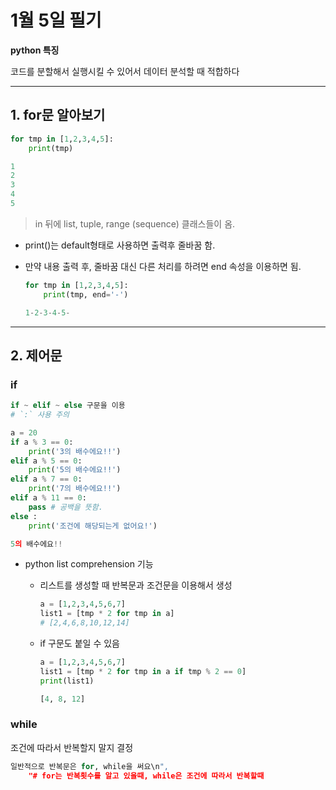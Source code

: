 # 1월 5일 필기

**python 특징**

코드를 분할해서 실행시킬 수 있어서 데이터 분석할 때 적합하다

---



## 1. for문 알아보기

```python
for tmp in [1,2,3,4,5]:
    print(tmp) 
```

```python
1
2
3
4
5
```

>  in 뒤에 list, tuple, range (sequence) 클래스들이 옴.



* print()는 default형태로 사용하면 출력후 줄바꿈 함.

* 만약 내용 출력 후, 줄바꿈 대신 다른 처리를 하려면 end 속성을 이용하면 됨.

  ```python
  for tmp in [1,2,3,4,5]:
      print(tmp, end='-') 
  ```

  ```python
  1-2-3-4-5-
  ```

---



## 2. 제어문

### if

```python
if ~ elif ~ else 구문을 이용
# `:` 사용 주의

a = 20
if a % 3 == 0:
    print('3의 배수에요!!')
elif a % 5 == 0:
    print('5의 배수에요!!')
elif a % 7 == 0:
    print('7의 배수에요!!')
elif a % 11 == 0:
    pass # 공백을 뜻함.
else :
    print('조건에 해당되는게 없어요!')
```

```python
5의 배수에요!!
```

* python list comprehension 기능

  * 리스트를 생성할 때 반복문과 조건문을 이용해서 생성

    ```python
    a = [1,2,3,4,5,6,7]
    list1 = [tmp * 2 for tmp in a] 
    # [2,4,6,8,10,12,14]
    ```

  * if 구문도 붙일 수 있음

    ```python
    a = [1,2,3,4,5,6,7]
    list1 = [tmp * 2 for tmp in a if tmp % 2 == 0] 
    print(list1)
    ```

    ```python
    [4, 8, 12]
    ```



### while

조건에 따라서 반복할지 말지 결정

```python
일반적으로 반복문은 for, while을 써요\n",
    "# for는 반복횟수를 알고 있을때, while은 조건에 따라서 반복할때
```

